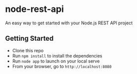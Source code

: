 # node-rest-api
An easy way to get started with your Node.js REST API project

## Getting Started
- Clone this repo
- Run `npm install` to install the dependencies
- Run `node app` to launch on your local serve
- From your browser, go to `http://localhost:8080`